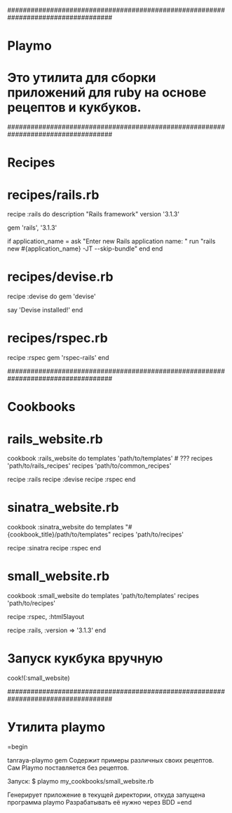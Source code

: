 ###################################################################################
# Playmo
# Это утилита для сборки приложений для ruby на основе рецептов и кукбуков.
###################################################################################
# Recipes

# recipes/rails.rb
recipe :rails do
  description "Rails framework"
  version '3.1.3'
  
  gem 'rails', '3.1.3'

  if application_name = ask "Enter new Rails application name: "
    run "rails new #{application_name} -JT --skip-bundle"
  end
end

# recipes/devise.rb
recipe :devise do
  gem 'devise'

  say 'Devise installed!'
end

# recipes/rspec.rb
recipe :rspec
  gem 'rspec-rails'
end

###################################################################################
# Cookbooks

# rails_website.rb
cookbook :rails_website do
  templates 'path/to/templates' # ???
  recipes 'path/to/rails_recipes'
  recipes 'path/to/common_recipes'

  recipe :rails
  recipe :devise
  recipe :rspec
end

# sinatra_website.rb
cookbook :sinatra_website do
  templates "#{cookbook_title}/path/to/templates"
  recipes 'path/to/recipes'

  recipe :sinatra
  recipe :rspec
end

# small_website.rb
cookbook :small_website do
  templates 'path/to/templates'
  recipes 'path/to/recipes'

  recipe :rspec,
         :html5layout

  recipe :rails, :version => '3.1.3'
end

# Запуск кукбука вручную
cook!(:small_website)

###################################################################################
# Утилита playmo

=begin

  tanraya-playmo gem
  Содержит примеры различных своих рецептов. Сам Playmo поставляется без рецептов.

  Запуск:
  $ playmo my_cookbooks/small_website.rb

  Генерирует приложение в текущей директории, откуда запущена программа playmo
  Разрабатывать её нужно через BDD
=end
